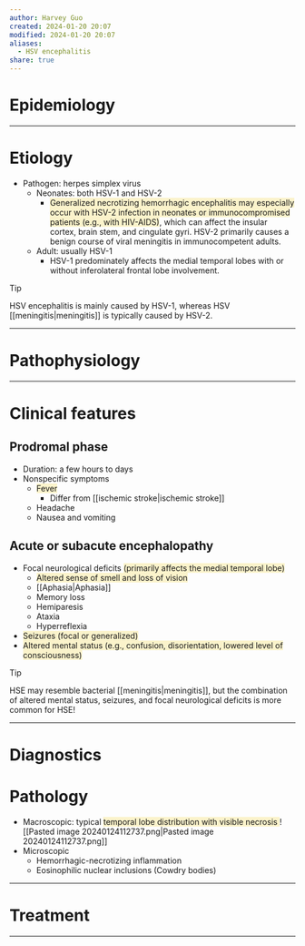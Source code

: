 ```yaml
---
author: Harvey Guo
created: 2024-01-20 20:07
modified: 2024-01-20 20:07
aliases:
  - HSV encephalitis
share: true
---
```

# Epidemiology


---
# Etiology
- Pathogen: herpes simplex virus
	- Neonates: both HSV-1 and HSV-2
		- <span style="background:rgba(240, 200, 0, 0.2)">Generalized necrotizing hemorrhagic encephalitis may especially occur with HSV-2 infection in neonates or immunocompromised patients (e.g., with HIV-AIDS)</span>, which can affect the insular cortex, brain stem, and cingulate gyri. HSV-2 primarily causes a benign course of viral meningitis in immunocompetent adults.
	- Adult: usually HSV-1
		- HSV-1 predominately affects the medial temporal lobes with or without inferolateral frontal lobe involvement. 

>[!tip] 
>HSV encephalitis is mainly caused by HSV-1, whereas HSV [[meningitis|meningitis]] is typically caused by HSV-2.

---
# Pathophysiology


---
# Clinical features
## Prodromal phase
- Duration: a few hours to days
- Nonspecific symptoms
	- <span style="background:rgba(240, 200, 0, 0.2)">Fever</span>
		- Differ from [[ischemic stroke|ischemic stroke]]
	- Headache
	- Nausea and vomiting
## Acute or subacute encephalopathy
- Focal neurological deficits <span style="background:rgba(240, 200, 0, 0.2)">(primarily affects the medial temporal lobe)</span>
	- <span style="background:rgba(240, 200, 0, 0.2)">Altered sense of smell and loss of vision</span>
	- [[Aphasia|Aphasia]]
	- Memory loss
	- Hemiparesis
	- Ataxia
	- Hyperreflexia
- <span style="background:rgba(240, 200, 0, 0.2)">Seizures (focal or generalized)</span>
- <span style="background:rgba(240, 200, 0, 0.2)">Altered mental status (e.g., confusion, disorientation, lowered level of consciousness)</span>
>[!tip] 
>HSE may resemble bacterial [[meningitis|meningitis]], but the combination of altered mental status, seizures, and focal neurological deficits is more common for HSE!

---
# Diagnostics

# Pathology
- Macroscopic: typical <span style="background:rgba(240, 200, 0, 0.2)">temporal lobe distribution with visible necrosis </span>![[Pasted image 20240124112737.png|Pasted image 20240124112737.png]]
- Microscopic
	- Hemorrhagic-necrotizing inflammation
	- Eosinophilic nuclear inclusions (Cowdry bodies) 

---
# Treatment


---
